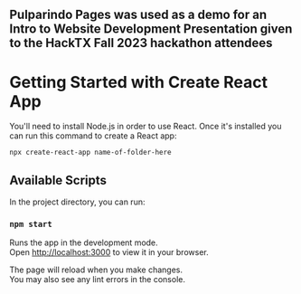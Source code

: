 ## Pulparindo Pages was used as a demo for an Intro to Website Development Presentation given to the HackTX Fall 2023 hackathon attendees

# Getting Started with Create React App

You'll need to install Node.js in order to use React. Once it's installed you can run this command to create a React app:
```
npx create-react-app name-of-folder-here
```

## Available Scripts

In the project directory, you can run:

### `npm start`

Runs the app in the development mode.\
Open [http://localhost:3000](http://localhost:3000) to view it in your browser.

The page will reload when you make changes.\
You may also see any lint errors in the console.
